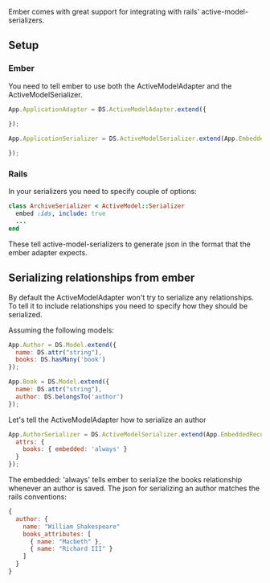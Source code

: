 Ember comes with great support for integrating with rails' active-model-serializers. 

## Setup

### Ember
You need to tell ember to use both the ActiveModelAdapter and the ActiveModelSerializer.

```js
App.ApplicationAdapter = DS.ActiveModelAdapter.extend({
  
});

App.ApplicationSerializer = DS.ActiveModelSerializer.extend(App.EmbeddedRecordsMixin, {

});
```

### Rails
In your serializers you need to specify  couple of options:

```ruby
class ArchiveSerializer < ActiveModel::Serializer
  embed :ids, include: true
  ...
end
```

These tell active-model-serializers to generate json in the format that the ember adapter expects. 


## Serializing relationships from ember
By default the ActiveModelAdapter won't try to serialize any relationships. To tell it to include relationships you need to specify how they should be serialized.

Assuming the following models:

```js
App.Author = DS.Model.extend({
  name: DS.attr("string"),
  books: DS.hasMany('book')
});

App.Book = DS.Model.extend({
  name: DS.attr("string"),
  author: DS.belongsTo('author')
});
```

Let's tell the ActiveModelAdapter how to serialize an author

```js
App.AuthorSerializer = DS.ActiveModelSerializer.extend(App.EmbeddedRecordsMixin, {
  attrs: {
    books: { embedded: 'always' }
  }
});

```
The embedded: 'always' tells ember to serialize the books relationship whenever an author is saved. The json for serializing an author matches the rails conventions:

```js
{
  author: {
    name: "William Shakespeare"
    books_attributes: [
      { name: "Macbeth" },
      { name: "Richard III" }
    ]
  }
}
```
